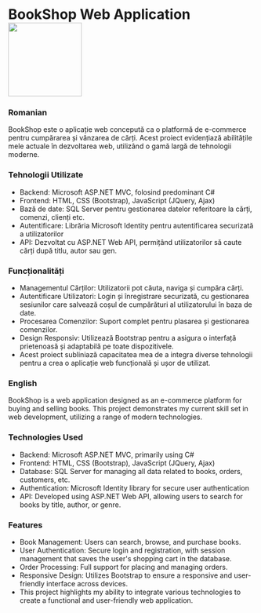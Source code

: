 # **BookShop Web Application** <img src="https://github.com/user-attachments/assets/70059c35-a129-47b2-9d39-8bc8cc55f438" width="150">


### **Romanian**
BookShop este o aplicație web concepută ca o platformă de e-commerce pentru cumpărarea și vânzarea de cărți. Acest proiect evidențiază abilitățile mele actuale în dezvoltarea web, utilizând o gamă largă de tehnologii moderne.

### Tehnologii Utilizate
* Backend: Microsoft ASP.NET MVC, folosind predominant C#
* Frontend: HTML, CSS (Bootstrap), JavaScript (JQuery, Ajax)
* Bază de date: SQL Server pentru gestionarea datelor referitoare la cărți, comenzi, clienți etc.
* Autentificare: Librăria Microsoft Identity pentru autentificarea securizată a utilizatorilor
* API: Dezvoltat cu ASP.NET Web API, permițând utilizatorilor să caute cărți după titlu, autor sau gen.
### Funcționalități
* Managementul Cărților: Utilizatorii pot căuta, naviga și cumpăra cărți.
* Autentificare Utilizatori: Login și înregistrare securizată, cu gestionarea sesiunilor care salvează coșul de cumpărături al utilizatorului în baza de date.
* Procesarea Comenzilor: Suport complet pentru plasarea și gestionarea comenzilor.
* Design Responsiv: Utilizează Bootstrap pentru a asigura o interfață prietenoasă și adaptabilă pe toate dispozitivele.
* Acest proiect subliniază capacitatea mea de a integra diverse tehnologii pentru a crea o aplicație web funcțională și ușor de utilizat.
### **English**
BookShop is a web application designed as an e-commerce platform for buying and selling books. This project demonstrates my current skill set in web development, utilizing a range of modern technologies.

### Technologies Used
* Backend: Microsoft ASP.NET MVC, primarily using C#
* Frontend: HTML, CSS (Bootstrap), JavaScript (JQuery, Ajax)
* Database: SQL Server for managing all data related to books, orders, customers, etc.
* Authentication: Microsoft Identity library for secure user authentication
* API: Developed using ASP.NET Web API, allowing users to search for books by title, author, or genre.
### Features
* Book Management: Users can search, browse, and purchase books.
* User Authentication: Secure login and registration, with session management that saves the user's shopping cart in the database.
* Order Processing: Full support for placing and managing orders.
* Responsive Design: Utilizes Bootstrap to ensure a responsive and user-friendly interface across devices.
* This project highlights my ability to integrate various technologies to create a functional and user-friendly web application.
